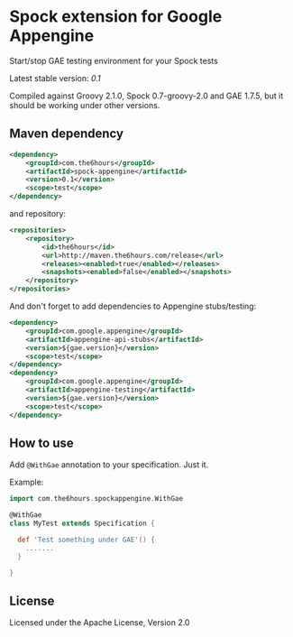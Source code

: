 Spock extension for Google Appengine
====================================

Start/stop GAE testing environment for your Spock tests

Latest stable version: *0.1*

Compiled against Groovy 2.1.0, Spock 0.7-groovy-2.0 and GAE 1.7.5, but it should be working under other
versions.

Maven dependency
----------------

```xml
<dependency>
    <groupId>com.the6hours</groupId>
    <artifactId>spock-appengine</artifactId>
    <version>0.1</version>
    <scope>test</scope>
</dependency>
```

and repository:

```xml
<repositories>
    <repository>
        <id>the6hours</id>
        <url>http://maven.the6hours.com/release</url>
        <releases><enabled>true</enabled></releases>
        <snapshots><enabled>false</enabled></snapshots>
    </repository>
</repositories>
```

And don't forget to add dependencies to Appengine stubs/testing:

```xml
<dependency>
    <groupId>com.google.appengine</groupId>
    <artifactId>appengine-api-stubs</artifactId>
    <version>${gae.version}</version>
    <scope>test</scope>
</dependency>
<dependency>
    <groupId>com.google.appengine</groupId>
    <artifactId>appengine-testing</artifactId>
    <version>${gae.version}</version>
    <scope>test</scope>
</dependency>
```

How to use
----------

Add `@WithGae` annotation to your specification. Just it.

Example:
```Groovy
import com.the6hours.spockappengine.WithGae

@WithGae
class MyTest extends Specification {

  def 'Test something under GAE'() {
    .......
  }

}
```

License
-------

Licensed under the Apache License, Version 2.0

